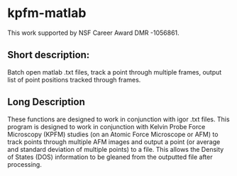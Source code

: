 # kpfm-matlab
This work supported by NSF Career Award DMR -1056861.
## Short description: 
Batch open matlab .txt files, track a point through multiple frames, output list of point positions tracked through frames.

## Long Description
These functions are designed to work in conjunction with igor .txt files.  This program is designed to work in conjunction with Kelvin Probe Force Microscopy (KPFM) studies (on an Atomic Force Microscope or AFM) to track points through multiple AFM images and output a point (or average and standard deviation of multiple points) to a file.  This allows the Density of States (DOS) information to be gleaned from the outputted file after processing.
